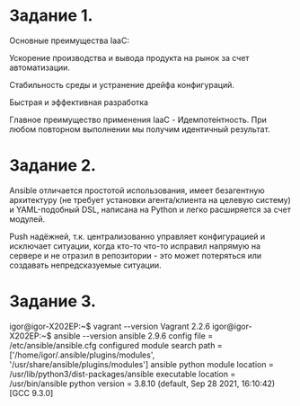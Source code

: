 Задание 1.
=====================

Основные преимущества IaaC:

  Ускорение производства и вывода продукта на рынок за счет автоматизации.
  
  Стабильность среды и устранение дрейфа конфигураций.
  
  Быстрая и эффективная разработка

Главное преимущество применения IaaC - Идемпоте́нтность. При любом повторном выполнении мы получим идентичный результат.

Задание 2.
====================

Ansible отличается простотой использования, имеет безагентную архитектуру (не требует установки агента/клиента на целевую систему) и YAML-подобный DSL, написана на Python и легко расширяется за счет модулей.

Push надёжней, т.к. централизованно управляет конфигурацией и исключает ситуации, когда кто-то что-то исправил напрямую на сервере и не отразил в репозитории - это может потеряться или создавать непредсказуемые ситуации.

Задание 3.
==================

  igor@igor-X202EP:~$ vagrant --version
  Vagrant 2.2.6
  igor@igor-X202EP:~$ ansible --version
  ansible 2.9.6
  config file = /etc/ansible/ansible.cfg
  configured module search path = ['/home/igor/.ansible/plugins/modules', '/usr/share/ansible/plugins/modules']
  ansible python module location = /usr/lib/python3/dist-packages/ansible
  executable location = /usr/bin/ansible
  python version = 3.8.10 (default, Sep 28 2021, 16:10:42) [GCC 9.3.0]
